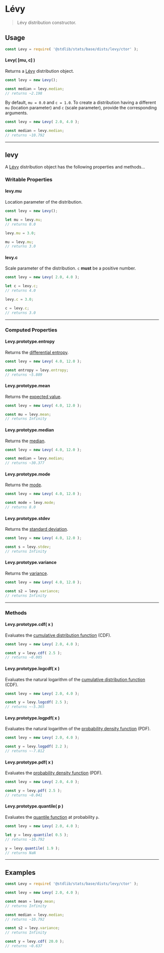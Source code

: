 <!--

@license Apache-2.0

Copyright (c) 2018 The Stdlib Authors.

Licensed under the Apache License, Version 2.0 (the "License");
you may not use this file except in compliance with the License.
You may obtain a copy of the License at

   http://www.apache.org/licenses/LICENSE-2.0

Unless required by applicable law or agreed to in writing, software
distributed under the License is distributed on an "AS IS" BASIS,
WITHOUT WARRANTIES OR CONDITIONS OF ANY KIND, either express or implied.
See the License for the specific language governing permissions and
limitations under the License.

-->

# Lévy

> Lévy distribution constructor.

<!-- Section to include introductory text. Make sure to keep an empty line after the intro `section` element and another before the `/section` close. -->

<section class="intro">

</section>

<!-- /.intro -->

<!-- Package usage documentation. -->

<section class="usage">

## Usage

```javascript
const Levy = require( '@stdlib/stats/base/dists/levy/ctor' );
```

#### Levy( \[mu, c] )

Returns a [Lévy][levy-distribution] distribution object.

```javascript
const levy = new Levy();

const median = levy.median;
// returns ~2.198
```

By default, `mu = 0.0` and `c = 1.0`. To create a distribution having a different `mu` (location parameter) and `c` (scale parameter), provide the corresponding arguments.

```javascript
const levy = new Levy( 2.0, 4.0 );

const median = levy.median;
// returns ~10.792
```

* * *

## levy

A [Lévy][levy-distribution] distribution object has the following properties and methods...

### Writable Properties

#### levy.mu

Location parameter of the distribution.

```javascript
const levy = new Levy();

let mu = levy.mu;
// returns 0.0

levy.mu = 3.0;

mu = levy.mu;
// returns 3.0
```

#### levy.c

Scale parameter of the distribution. `c` **must** be a positive number.

```javascript
const levy = new Levy( 2.0, 4.0 );

let c = levy.c;
// returns 4.0

levy.c = 3.0;

c = levy.c;
// returns 3.0
```

* * *

### Computed Properties

#### Levy.prototype.entropy

Returns the [differential entropy][entropy].

```javascript
const levy = new Levy( 4.0, 12.0 );

const entropy = levy.entropy;
// returns ~5.809
```

#### Levy.prototype.mean

Returns the [expected value][expected-value].

```javascript
const levy = new Levy( 4.0, 12.0 );

const mu = levy.mean;
// returns Infinity
```

#### Levy.prototype.median

Returns the [median][median].

```javascript
const levy = new Levy( 4.0, 12.0 );

const median = levy.median;
// returns ~30.377
```

#### Levy.prototype.mode

Returns the [mode][mode].

```javascript
const levy = new Levy( 4.0, 12.0 );

const mode = levy.mode;
// returns 8.0
```

#### Levy.prototype.stdev

Returns the [standard deviation][standard-deviation].

```javascript
const levy = new Levy( 4.0, 12.0 );

const s = levy.stdev;
// returns Infinity
```

#### Levy.prototype.variance

Returns the [variance][variance].

```javascript
const levy = new Levy( 4.0, 12.0 );

const s2 = levy.variance;
// returns Infinity
```

* * *

### Methods

#### Levy.prototype.cdf( x )

Evaluates the [cumulative distribution function][cdf] (CDF).

```javascript
const levy = new Levy( 2.0, 4.0 );

const y = levy.cdf( 2.5 );
// returns ~0.005
```

#### Levy.prototype.logcdf( x )

Evaluates the natural logarithm of the [cumulative distribution function][cdf] (CDF).

```javascript
const levy = new Levy( 2.0, 4.0 );

const y = levy.logcdf( 2.5 );
// returns ~-5.365
```

#### Levy.prototype.logpdf( x )

Evaluates the natural logarithm of the [probability density function][pdf] (PDF).

```javascript
const levy = new Levy( 2.0, 4.0 );

const y = levy.logpdf( 2.2 );
// returns ~-7.812
```

#### Levy.prototype.pdf( x )

Evaluates the [probability density function][pdf] (PDF).

```javascript
const levy = new Levy( 2.0, 4.0 );

const y = levy.pdf( 2.5 );
// returns ~0.041
```

#### Levy.prototype.quantile( p )

Evaluates the [quantile function][quantile-function] at probability `p`.

```javascript
const levy = new Levy( 2.0, 4.0 );

let y = levy.quantile( 0.5 );
// returns ~10.792

y = levy.quantile( 1.9 );
// returns NaN
```

</section>

<!-- /.usage -->

<!-- Package usage notes. Make sure to keep an empty line after the `section` element and another before the `/section` close. -->

<section class="notes">

</section>

<!-- /.notes -->

<!-- Package usage examples. -->

* * *

<section class="examples">

## Examples

<!-- eslint no-undef: "error" -->

```javascript
const Levy = require( '@stdlib/stats/base/dists/levy/ctor' );

const levy = new Levy( 2.0, 4.0 );

const mean = levy.mean;
// returns Infinity

const median = levy.median;
// returns ~10.792

const s2 = levy.variance;
// returns Infinity

const y = levy.cdf( 20.0 );
// returns ~0.637
```

</section>

<!-- /.examples -->

<!-- Section to include cited references. If references are included, add a horizontal rule *before* the section. Make sure to keep an empty line after the `section` element and another before the `/section` close. -->

<section class="references">

</section>

<!-- /.references -->

<!-- Section for related `stdlib` packages. Do not manually edit this section, as it is automatically populated. -->

<section class="related">

</section>

<!-- /.related -->

<!-- Section for all links. Make sure to keep an empty line after the `section` element and another before the `/section` close. -->

<section class="links">

[levy-distribution]: https://en.wikipedia.org/wiki/L%C3%A9vy_distribution

[cdf]: https://en.wikipedia.org/wiki/Cumulative_distribution_function

[pdf]: https://en.wikipedia.org/wiki/Probability_density_function

[quantile-function]: https://en.wikipedia.org/wiki/Quantile_function

[entropy]: https://en.wikipedia.org/wiki/Entropy_%28information_theory%29

[expected-value]: https://en.wikipedia.org/wiki/Expected_value

[median]: https://en.wikipedia.org/wiki/Median

[mode]: https://en.wikipedia.org/wiki/Mode_%28statistics%29

[standard-deviation]: https://en.wikipedia.org/wiki/Standard_deviation

[variance]: https://en.wikipedia.org/wiki/Variance

</section>

<!-- /.links -->
